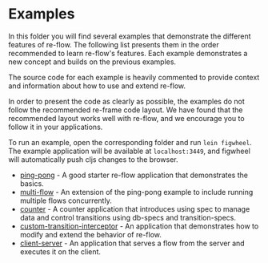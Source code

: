 # Examples

In this folder you will find several examples that demonstrate the different
features of re-flow. The following list presents them in the order recommended
to learn re-flow's features. Each example demonstrates a new concept and builds
on the previous examples.

The source code for each example is heavily commented to provide context and
information about how to use and extend re-flow.

In order to present the code as clearly as possible, the examples do not follow
the recommended re-frame code layout. We have found that the recommended layout
works well with re-flow, and we encourage you to follow it in your applications.

To run an example, open the corresponding folder and run `lein figwheel`. The
example application will be available at `localhost:3449`, and figwheel will
automatically push cljs changes to the browser.


* [ping-pong](ping-pong) - A good starter re-flow application that demonstrates
the basics.
* [multi-flow](multi-flow) - An extension of the ping-pong example to include
running multiple flows concurrently.
* [counter](counter) - A counter application that introduces using spec to
manage data and control transitions using db-specs and transition-specs.
* [custom-transition-interceptor](custom-transition-interceptor) - An
application that demonstrates how to modify and extend the behavior of re-flow.
* [client-server](client-server) - An application that serves a flow from the
server and executes it on the client.